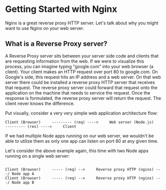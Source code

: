 Getting Started with Nginx
=======================

Nginx is a great reverse proxy HTTP server. Let's talk about why you might want to use Nginx on your web server.

## What is a Reverse Proxy server?
A Reverse Proxy server sits between your server side code and clients that are requesting information from the web. If we were to visualize this process, you can imagine typing "google.com" into your web browser (a client). Your client makes an HTTP request over port 80 to google.com. On Google's side, this request hits an IP address and a web server. On that web server there could be installed a reverse proxy HTTP server that receives that request. The reverse proxy server could forward that request onto the application on the machine that needs to service the request. Once the response is formulated, the reverse proxy server will return the request. The client never knows the difference.

Put visually, consider a very very simple web application architecture flow:

```
Client (Browser)     --------- (req) ---->     Web server (Node.js)    --------- (res) ---->     Client
```

If we had multiple Node apps running on our web server, we wouldn't be able to utilize them as only one app can listen on port 80 at any given time.

Let's consider the above example again, this time with two Node apps running on a single web server:

```

Client (Browser)     ----- (req) -->     Reverse proxy HTTP (nginx) ---/ Node app A
Client (Browser)     ----- (req) -->     Reverse proxy HTTP (nginx) ---/ Node app B
```
